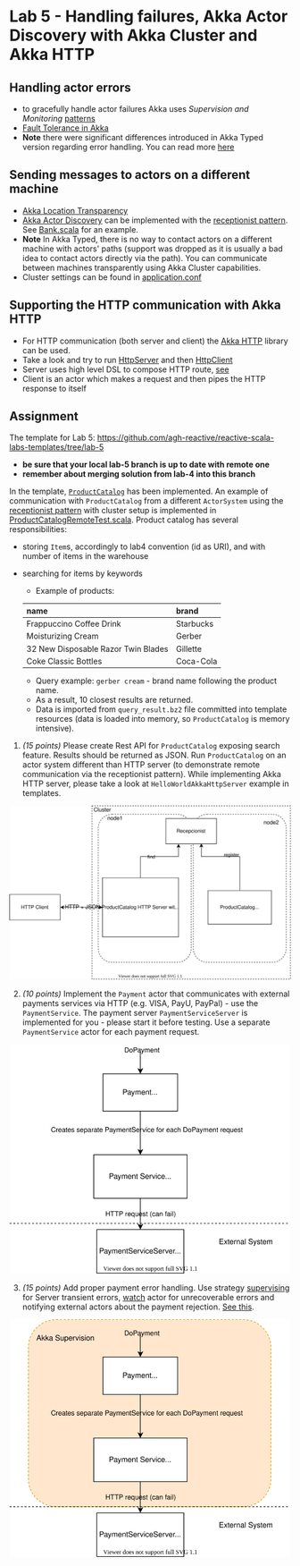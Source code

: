 # Lab 5 - Handling failures, Akka Actor Discovery with Akka Cluster and Akka HTTP

## Handling actor errors

* to gracefully handle actor failures Akka uses _Supervision and Monitoring_ [patterns](https://doc.akka.io//docs/akka/current/general/supervision.html) 
* [Fault Tolerance in Akka](https://doc.akka.io//docs/akka/current/typed/fault-tolerance.html)
* **Note** there were significant differences introduced in Akka Typed version regarding error handling. You can read more [here](https://akka.io/blog/article/2019/02/05/typed-supervision)

## Sending messages to actors on a different machine

* [Akka Location Transparency](https://doc.akka.io//docs/akka/current/general/remoting.html#remoting) 
* [Akka Actor Discovery](https://doc.akka.io/docs/akka/current/typed/actor-discovery.html) can be implemented with the [receptionist pattern](https://doc.akka.io/docs/akka/current/typed/actor-discovery.html#receptionist). See [Bank.scala](src/main/scala/reactive5/Bank.scala) for an example.
* **Note** In Akka Typed, there is no way to contact actors on a different machine with actors' paths (support was dropped as it is usually a bad idea to contact actors directly via the path). You can communicate between machines transparently using Akka Cluster capabilities.
* Cluster settings can be found in [application.conf](src/main/resources/application.conf)

## Supporting the HTTP communication with Akka HTTP

* For HTTP communication (both server and client) the [Akka HTTP](https://doc.akka.io/docs/akka-http/current/index.html?language=scala) library can be used.
* Take a look and try to run [HttpServer](src/main/scala/reactive5/HttpServer.scala) and then [HttpClient](src/main/scala/reactive5/HttpClient.scala)
* Server uses high level DSL to compose HTTP route, [see](https://doc.akka.io/docs/akka-http/current/routing-dsl/index.html?language=scala#minimal-example)
* Client is an actor which makes a request and then pipes the HTTP response to itself


## Assignment

The template for Lab 5: https://github.com/agh-reactive/reactive-scala-labs-templates/tree/lab-5 
* **be sure that your local lab-5 branch is up to date with remote one**
* **remember about merging solution from lab-4 into this branch**

In the template, [`ProductCatalog`](https://github.com/agh-reactive/reactive-scala-labs-templates/blob/lab-5/src/main/scala/EShop/lab5/ProductCatalogApp.scala) has been implemented. An example of communication with `ProductCatalog` from a different `ActorSystem` using the [receptionist pattern](https://doc.akka.io/docs/akka/current/typed/actor-discovery.html#receptionist) with cluster setup is implemented in [ProductCatalogRemoteTest.scala](https://github.com/agh-reactive/reactive-scala-labs-templates/blob/lab-5/src/test/scala/EShop/lab5/ProductCatalogRemoteTest.scala). Product catalog has several responsibilities:
* storing `Item`s, accordingly to lab4 convention (id as URI), and with number of items in the warehouse
* searching for items by keywords
    * Example of products: 

    | name | brand  |
    |-----|------|
    | Frappuccino Coffee Drink | Starbucks |
    | Moisturizing Cream | Gerber |
    | 32 New Disposable Razor Twin Blades | Gillette |
    | Coke Classic Bottles |Coca-Cola |

    * Query example: `gerber cream` - brand name following the product name.
    * As a result, 10 closest results are returned.
    * Data is imported from `query_result.bz2` file committed into template resources (data is loaded into memory, so `ProductCatalog` is memory intensive).


1. *(15 points)* Please create Rest API for `ProductCatalog` exposing search feature. Results should be returned as JSON. Run `ProductCatalog` on an actor system different than HTTP server (to demonstrate remote communication via the receptionist pattern). While implementing Akka HTTP server, please take a look at `HelloWorldAkkaHttpServer` example in templates.

![Product Catalog HTTP Server architecture](product_catalog_http.drawio.svg)

2. *(10 points)* Implement the `Payment` actor that communicates with external payments services via HTTP (e.g. VISA, PayU, PayPal) - use the `PaymentService`. The payment server `PaymentServiceServer` is implemented for you - please start it before testing. Use a separate `PaymentService` actor for each payment request.

![Payment architecture](payment_architecture.drawio.svg)

3. *(15 points)* Add proper payment error handling. Use strategy [supervising](https://doc.akka.io/docs/akka/current/typed/fault-tolerance.html) for Server transient errors, [watch](https://doc.akka.io/docs/akka/current/typed/actor-lifecycle.html#watching-actors) actor for unrecoverable errors and notifying external actors about the payment rejection. [See this](https://manuel.bernhardt.io/2019/09/05/tour-of-akka-typed-supervision-and-signals).

![Payment architecture supervision](payment_architecture_supervision.drawio.svg)
